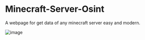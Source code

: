 # Minecraft-Server-Osint

A webpage for get data of any minecraft server easy and modern.

![image](https://github.com/user-attachments/assets/d11bfacf-4fa7-4ca7-8f6c-7d5d82af1e33)
